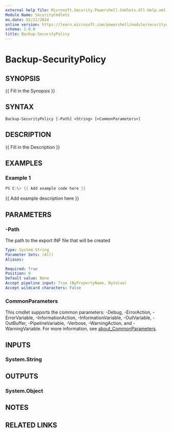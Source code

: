 ```yaml
---
external help file: Microsoft.Security.Powershell.Cmdlets.dll-Help.xml
Module Name: SecurityCmdlets
ms.date: 02/21/2024
online version: https://learn.microsoft.com/powershell/module/securitycmdlets/backup-securitypolicy?view=windowsserver2025-ps&wt.mc_id=ps-gethelp
schema: 2.0.0
title: Backup-SecurityPolicy
---
```


# Backup-SecurityPolicy

## SYNOPSIS
{{ Fill in the Synopsis }}

## SYNTAX

```
Backup-SecurityPolicy [-Path] <String> [<CommonParameters>]
```

## DESCRIPTION

{{ Fill in the Description }}

## EXAMPLES

### Example 1

```powershell
PS C:\> {{ Add example code here }}
```

{{ Add example description here }}

## PARAMETERS

### -Path

The path to the export INF file that will be created

```yaml
Type: System.String
Parameter Sets: (All)
Aliases:

Required: True
Position: 0
Default value: None
Accept pipeline input: True (ByPropertyName, ByValue)
Accept wildcard characters: False
```

### CommonParameters

This cmdlet supports the common parameters: -Debug, -ErrorAction, -ErrorVariable,
-InformationAction, -InformationVariable, -OutVariable, -OutBuffer, -PipelineVariable, -Verbose,
-WarningAction, and -WarningVariable. For more information, see
[about_CommonParameters](http://go.microsoft.com/fwlink/?LinkID=113216).

## INPUTS

### System.String

## OUTPUTS

### System.Object

## NOTES

## RELATED LINKS
